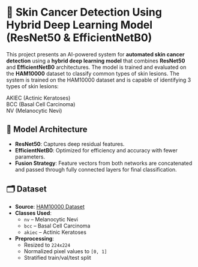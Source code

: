  # 🧠 Skin Cancer Detection Using Hybrid Deep Learning Model (ResNet50 & EfficientNetB0)

This project presents an AI-powered system for **automated skin cancer detection** using a **hybrid deep learning model** that combines **ResNet50** and **EfficientNetB0** architectures. The model is trained and evaluated on the **HAM10000** dataset to classify common types of skin lesions.
The system is trained on the HAM10000 dataset and is capable of identifying 3 types of skin lesions: 

AKIEC (Actinic Keratoses)  
BCC (Basal Cell Carcinoma)  
NV (Melanocytic Nevi) 

## 🧠 Model Architecture

- **ResNet50**: Captures deep residual features.
- **EfficientNetB0**: Optimized for efficiency and accuracy with fewer parameters.
- **Fusion Strategy**: Feature vectors from both networks are concatenated and passed through fully connected layers for final classification.

## 🗂️ Dataset

- **Source**: [HAM10000 Dataset](https://www.kaggle.com/datasets/kmader/skin-cancer-mnist-ham10000)
- **Classes Used**:
  - `nv` – Melanocytic Nevi
  - `bcc` – Basal Cell Carcinoma
  - `akiec` – Actinic Keratoses
- **Preprocessing**:
  - Resized to `224x224`
  - Normalized pixel values to `[0, 1]`
  - Stratified train/val/test split


